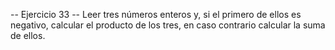 -- Ejercicio 33 --
Leer tres números enteros y, si el primero de ellos es negativo,
calcular el producto de los tres, en caso contrario calcular la
suma de ellos.
